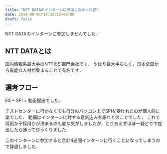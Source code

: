 ```yaml
---
title: "NTT DATAのインターンに参加しなかった話"
date: 2019-08-01T18:32:15+09:00
draft: false
---
```


NTT DATAのインターンに参加しませんでした．

## NTT DATAとは
国内情報系最大手のNTTのSI部門会社です．
やはり最大手らしく，日本全国から有能な人材が集まることで有名です．

## 選考フロー
ES + SPI + 動画提出でした．

テストセンターに行かなくても自分のパソコン上でSPIを受けれたのが個人的に楽でした．
動画はインターンに対する意気込みを語れとのことでした．
これで採用か不採用かが決まるのも変な気がしましたが，とりあえずほぼ一発どりで提出したら通ってびっくりました．

このインターンに参加すると合計4週間インターンに行くことになってしまうので辞退しました．
